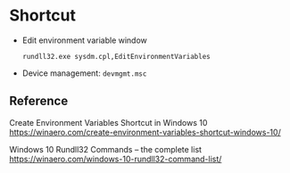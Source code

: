 # Shortcut

* Edit environment variable window

    ```
    rundll32.exe sysdm.cpl,EditEnvironmentVariables
    ```

* Device management: `devmgmt.msc`

## Reference

Create Environment Variables Shortcut in Windows 10<br/>
<https://winaero.com/create-environment-variables-shortcut-windows-10/>

Windows 10 Rundll32 Commands – the complete list<br/>
<https://winaero.com/windows-10-rundll32-command-list/>